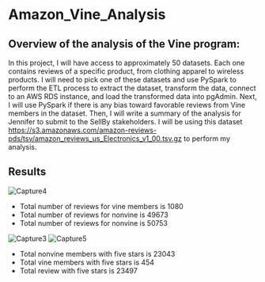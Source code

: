 # Amazon_Vine_Analysis

## Overview of the analysis of the Vine program:
In this project, I will have access to approximately 50 datasets. Each one contains reviews of a specific product, from clothing apparel to wireless products. I will need to pick one of these datasets and use PySpark to perform the ETL process to extract the dataset, transform the data, connect to an AWS RDS instance, and load the transformed data into pgAdmin. Next, I will use PySpark if there is any bias toward favorable reviews from Vine members in the dataset. Then, I will write a summary of the analysis for Jennifer to submit to the SellBy stakeholders. I will be using this dataset https://s3.amazonaws.com/amazon-reviews-pds/tsv/amazon_reviews_us_Electronics_v1_00.tsv.gz to perform my analysis.

## Results
![Capture4](https://user-images.githubusercontent.com/92561493/155034482-733fc8e3-e79a-44a8-98c5-c50a3a161256.PNG)
- Total number of reviews for vine members is 1080
- Total number of reviews for nonvine is 49673
- Total number of reviews for nonvine is 50753


![Capture3](https://user-images.githubusercontent.com/92561493/155034610-3b5ff1c2-b34f-4396-8b1e-a6b3604e82a8.PNG)
![Capture5](https://user-images.githubusercontent.com/92561493/155034727-76a4c01c-d01b-4e79-8790-2a86779ce266.PNG)

- Total nonvine members with five stars is 23043
- Total vine members with five stars is 454
- Total review with five stars is 23497 
